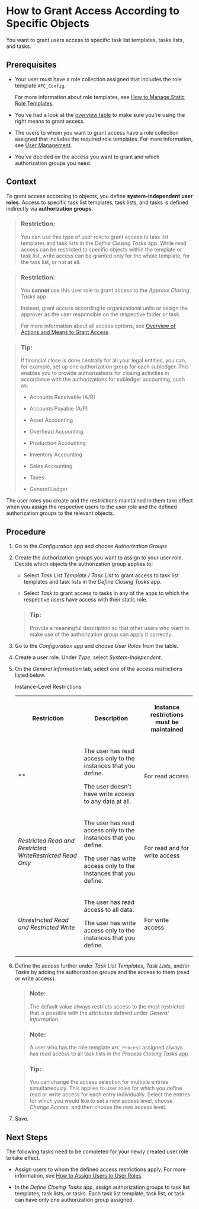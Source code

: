 <!-- loio0f2fcd871f154e969e1234d52e0ea7f8 -->

# How to Grant Access According to Specific Objects

You want to grant users access to specific task list templates, tasks lists, and tasks.



<a name="loio0f2fcd871f154e969e1234d52e0ea7f8__prereq_swt_22h_sjb"/>

## Prerequisites

-   Your user must have a role collection assigned that includes the role template `AFC_Config`.

    For more information about role templates, see [How to Manage Static Role Templates](How_to_Manage_Static_Role_Templates_0cca34d.md).

-   You've had a look at the [overview table](Overview_of_Actions_and_Means_to_Grant_Access_6f05d23.md) to make sure you're using the right means to grant access.

-   The users to whom you want to grant access have a role collection assigned that includes the required role templates. For more information, see [User Management](User_Management_ae7fa30.md).

-   You've decided on the access you want to grant and which authorization groups you need.




## Context

To grant access according to objects, you define **system-independent user roles**. Access to specific task list templates, task lists, and tasks is defined indirectly via **authorization groups**.

> ### Restriction:  
> You can use this type of user role to grant access to task list templates and task lists in the *Define Closing Tasks* app. While read access can be restricted to specific objects within the template or task list, write access can be granted only for the whole template, for the task list, or not at all.

> ### Restriction:  
> You **cannot** use this user role to grant access to the *Approve Closing Tasks* app.
> 
> Instead, grant access according to organizational units or assign the approver as the user responsible on the respective folder or task.
> 
> For more information about all access options, see [Overview of Actions and Means to Grant Access](Overview_of_Actions_and_Means_to_Grant_Access_6f05d23.md).

> ### Tip:  
> If financial close is done centrally for all your legal entities, you can, for example, set up one authorization group for each subledger. This enables you to provide authorizations for closing activities in accordance with the authorizations for subledger accounting, such as:
> 
> -   Accounts Receivable \(A/R\)
> 
> -   Accounts Payable \(A/P\)
> 
> -   Asset Accounting
> 
> -   Overhead Accounting
> 
> -   Production Accounting
> 
> -   Inventory Accounting
> 
> -   Sales Accounting
> 
> -   Taxes
> 
> -   General Ledger

The user roles you create and the restrictions maintained in them take effect when you assign the respective users to the user role and the defined authorization groups to the relevant objects.



## Procedure

1.  Go to the *Configuration* app and choose *Authorization Groups*

2.  Create the authorization groups you want to assign to your user role. Decide which objects the authorization group applies to:

    -   Select *Task List Template / Task List* to grant access to task list templates and task lists in the *Define Closing Tasks* app.

    -   Select *Task* to grant access to tasks in any of the apps to which the respective users have access with their static role.

    > ### Tip:  
    > Provide a meaningful description so that other users who want to make use of the authorization group can apply it correctly.

3.  Go to the *Configuration* app and choose *User Roles* from the table.

4.  Create a user role. Under *Type*, select *System-Independent*.

5.  On the *General Information* tab, select one of the access restrictions listed below.

    <a name="loio0f2fcd871f154e969e1234d52e0ea7f8__d15e928"/>Instance-Level Restrictions


    <table>
    <tr>
    <th>

    Restriction


    
    </th>
    <th>

    Description


    
    </th>
    <th>

    Instance restrictions must be maintained


    
    </th>
    </tr>
    <tr>
    <td>

    **


    
    </td>
    <td>

    The user has read access only to the instances that you define.

    The user doesn't have write access to any data at all.


    
    </td>
    <td>

    For read access


    
    </td>
    </tr>
    <tr>
    <td>

    *Restricted Read and Restricted WriteRestricted Read Only*


    
    </td>
    <td>

    The user has read access only to the instances that you define.

    The user has write access only to the instances that you define.


    
    </td>
    <td>

    For read and for write access


    
    </td>
    </tr>
    <tr>
    <td>

    *Unrestricted Read and Restricted Write*


    
    </td>
    <td>

    The user has read access to all data.

    The user has write access only to the instances that you define.


    
    </td>
    <td>

    For write access


    
    </td>
    </tr>
    </table>
    
6.  Define the access further under *Task List Templates*, *Task Lists*, and/or *Tasks* by adding the authorization groups and the access to them \(read or write access\).

    > ### Note:  
    > The default value always restricts access to the most restricted that is possible with the attributes defined under *General Information*.

    > ### Note:  
    > A user who has the role template `AFC_Process` assigned always has read access to all task lists in the *Process Closing Tasks* app.

    > ### Tip:  
    > You can change the access selection for multiple entries simultaneously. This applies to user roles for which you define read or write access for each entry individually. Select the entries for which you would like to set a new access level, choose *Change Access*, and then choose the new access level.

7.  Save.




<a name="loio0f2fcd871f154e969e1234d52e0ea7f8__postreq_rwn_gzl_bkb"/>

## Next Steps

The following tasks need to be completed for your newly created user role to take effect.

-   Assign users to whom the defined access restrictions apply. For more information, see [How to Assign Users to User Roles](How_to_Assign_Users_to_User_Roles_8729c2d.md).

-   In the *Define Closing Tasks* app, assign authorization groups to task list templates, task lists, or tasks. Each task list template, task list, or task can have only one authorization group assigned.



